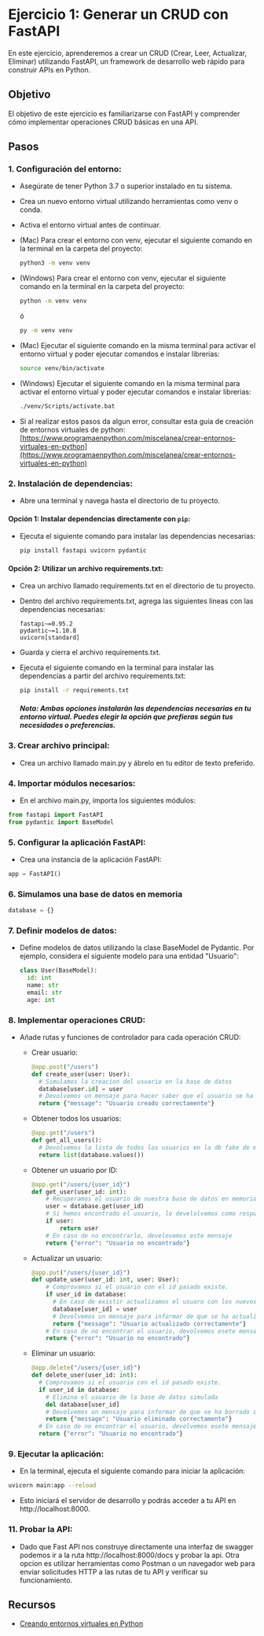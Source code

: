 # Ejercicio 1: Generar un CRUD con FastAPI

En este ejercicio, aprenderemos a crear un CRUD (Crear, Leer, Actualizar, Eliminar) utilizando FastAPI, un framework de desarrollo web rápido para construir APIs en Python.

## Objetivo

El objetivo de este ejercicio es familiarizarse con FastAPI y comprender cómo implementar operaciones CRUD básicas en una API.

## Pasos

### 1. Configuración del entorno:

- Asegúrate de tener Python 3.7 o superior instalado en tu sistema.
- Crea un nuevo entorno virtual utilizando herramientas como venv o conda.
- Activa el entorno virtual antes de continuar.
- (Mac) Para crear el entorno con venv, ejecutar el siguiente comando en la terminal en la carpeta del proyecto:

  ```bash
  python3 -m venv venv
  ```

- (Windows) Para crear el entorno con venv, ejecutar el siguiente comando en la terminal en la carpeta del proyecto:

  ```bash
  python -m venv venv
  ```
  ó

  ```bash
  py -m venv venv
  ```

- (Mac) Ejecutar el siguiente comando en la misma terminal para activar el entorno virtual y poder ejecutar comandos e instalar librerias:

  ```bash
  source venv/bin/activate
  ```

- (Windows) Ejecutar el siguiente comando en la misma terminal para activar el entorno virtual y poder ejecutar comandos e instalar librerias:

  ```bash
  ./venv/Scripts/activate.bat
  ```

- Si al realizar estos pasos da algun error, consultar esta guia de creación de entornos virtuales de python: [https://www.programaenpython.com/miscelanea/crear-entornos-virtuales-en-python](https://www.programaenpython.com/miscelanea/crear-entornos-virtuales-en-python)

### 2. Instalación de dependencias:

- Abre una terminal y navega hasta el directorio de tu proyecto.

#### Opción 1: Instalar dependencias directamente con `pip`:

- Ejecuta el siguiente comando para instalar las dependencias necesarias:

  ```bash
  pip install fastapi uvicorn pydantic
  ```

#### Opción 2: Utilizar un archivo requirements.txt:

- Crea un archivo llamado requirements.txt en el directorio de tu proyecto.

- Dentro del archivo requirements.txt, agrega las siguientes líneas con las dependencias necesarias:

  ```
  fastapi~=0.95.2
  pydantic~=1.10.8
  uvicorn[standard]
  ```

- Guarda y cierra el archivo requirements.txt.

- Ejecuta el siguiente comando en la terminal para instalar las dependencias a partir del archivo requirements.txt:

  ```bash
  pip install -r requirements.txt
  ```

  ##### Nota: Ambas opciones instalarán las dependencias necesarias en tu entorno virtual. Puedes elegir la opción que prefieras según tus necesidades o preferencias.

### 3. Crear archivo principal:

- Crea un archivo llamado main.py y ábrelo en tu editor de texto preferido.

### 4. Importar módulos necesarios:

- En el archivo main.py, importa los siguientes módulos:

```python
from fastapi import FastAPI
from pydantic import BaseModel
```

### 5. Configurar la aplicación FastAPI:

- Crea una instancia de la aplicación FastAPI:

```python
app = FastAPI()
```

### 6. Simulamos una base de datos en memoria

```python
database = {}
```

### 7. Definir modelos de datos:

- Define modelos de datos utilizando la clase BaseModel de Pydantic.
  Por ejemplo, considera el siguiente modelo para una entidad "Usuario":

  ```python
  class User(BaseModel):
    id: int
    name: str
    email: str
    age: int
  ```

### 8. Implementar operaciones CRUD:

- Añade rutas y funciones de controlador para cada operación CRUD:

  - Crear usuario:

    ```python
    @app.post("/users")
    def create_user(user: User):
      # Simulamos la creacion del usuario en la base de datos
      database[user.id] = user
      # Devolvemos un mensaje para hacer saber que el usuario se ha creado correctamente
      return {"message": "Usuario creado correctamente"}
    ```

  - Obtener todos los usuarios:

    ```python
    @app.get("/users")
    def get_all_users():
      # Devolvemos la lista de todos los usuarios en la db fake de memoria
      return list(database.values())
    ```

  - Obtener un usuario por ID:

    ```python
    @app.get("/users/{user_id}")
    def get_user(user_id: int):
        # Recuperamos el usuario de nuestra base de datos en memoria usando path params
        user = database.get(user_id)
        # Si hemos encontrado el usuario, lo develolvemos como respuesta
        if user:
            return user
        # En caso de no encontrarlo, develovemos este mensaje
        return {"error": "Usuario no encontrado"}
    ```

  - Actualizar un usuario:

    ```python
    @app.put("/users/{user_id}")
    def update_user(user_id: int, user: User):
        # Comprovamos si el usuario con el id pasado existe.
        if user_id in database:
          # En caso de existir actualizamos el usuaro con los nuevos datos.
          database[user_id] = user
          # Devolvemos un mensaje para informar de que se ha actualizado correctamente.
          return {"message": "Usuario actualizado correctamente"}
        # En caso de no encontrar el usuario, devolvemos esete mensaje
        return {"error": "Usuario no encontrado"}
    ```

  - Eliminar un usuario:

    ```python
    @app.delete("/users/{user_id}")
    def delete_user(user_id: int):
      # Comprovamos si el usuario con el id pasado existe.
      if user_id in database:
        # Elimina el usuario de la base de datos simulada
        del database[user_id]
        # Devolvemos un mensaje para informar de que se ha borrado correctamente.
        return {"message": "Usuario eliminado correctamente"}
      # En caso de no encontrar el usuario, devolvemos esete mensaje
      return {"error": "Usuario no encontrado"}
    ```

### 9. Ejecutar la aplicación:

- En la terminal, ejecuta el siguiente comando para iniciar la aplicación:

```bash
uvicorn main:app --reload
```

- Esto iniciará el servidor de desarrollo y podrás acceder a tu API en http://localhost:8000.

### 11. Probar la API:

- Dado que Fast API nos construye directamente una interfaz de swagger podemos ir a la ruta http://localhost:8000/docs y probar la api. Otra opcion es utilizar herramientas como Postman o un navegador web para enviar solicitudes HTTP a las rutas de tu API y verificar su funcionamiento.

## Recursos

- [Creando entornos virtuales en Python](https://www.programaenpython.com/miscelanea/crear-entornos-virtuales-en-python)

